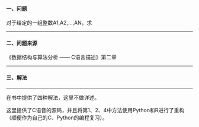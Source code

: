 #### 一、问题

对于给定的一组整数A1,A2,...,AN，求

***

#### 二、问题来源

《数据结构与算法分析 —— C语言描述》第二章

***

#### 三、解法

***

在书中提供了四种解法，这里不做详述。

这里提供了C语音的源码，并且将第1、2、4中方法使用Python和R进行了重构（顺便作为自己的C、Python的编程复习）。

